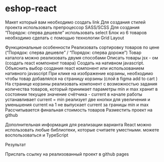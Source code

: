 # eshop-react
Макет который вам необходимо создать link
Для создания стилей проекта использовать препроцессор SASS/SCSS
Для создания “Порядок: сперва дешевле” использовать select
Блок из 6 товаров необходимо сделать с помощью технологии Grid Layout

Функциональные особенности
Реализовать сортировку товаров по цене (“Порядок: сперва дешевле” / “Порядок: сперва дороже”)
Товар каталога можно реализовать двумя способами
Описать товары jsx - ом (создать react компонент товара)
Создать на нативном javascript. 
Объяснить выбор создания react компонент или использованием нативного javascript
При клике на изображение корзины, необходимо чтобы товар добавлялся на страницу корзины (слой в figma add to cart )
На странице корзины реализовать компонент с возможностью задания количества товаров, который
принимает параметры min и max
хранит в состоянии текущее значение счётчика - current
в начале работы устанавливает current = min
реализует две кнопки для увеличения и уменьшения current на 1
не выпускает current за границы min и max
Рассчитывается финальная стоимость товаров
Разместить проект на github


Дополнительная информация 
для реализации варианта React можно использовать любые библиотеки, которые считаете уместными.
можете воспользоваться и TypeScript

Результат

Прислать ссылку на реализованный проект в github pages
